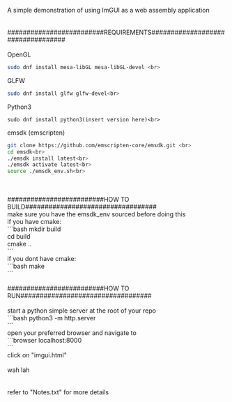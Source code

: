 A simple demonstration of using ImGUI as a web assembly application <br>
<br>
<br>
#########################REQUIREMENTS##################################<br>
<br>
OpenGL<br>
```bash
sudo dnf install mesa-libGL mesa-libGL-devel <br>
```
GLFW<br>
``` bash
sudo dnf install glfw glfw-devel<br>
```
Python3 <br>
```
sudo dnf install python3(insert version here)<br>
```
emsdk (emscripten)<br>
```bash
git clone https://github.com/emscripten-core/emsdk.git <br>
cd emsdk<br>
./emsdk install latest<br>
./emsdk activate latest<br>
source ./emsdk_env.sh<br>
```
<br>
<br>
#########################HOW TO BUILD##################################<br>
make sure you have the emsdk_env sourced before doing this <br>
if you have cmake:<br>
```bash
mkdir build<br>
cd build<br>
cmake ..<br>
```
<br>
if you dont have cmake: <br>
```bash
make<br>
```
<br>
<br>
#########################HOW TO RUN##################################<br>
<br>
start a python simple server at the root of your repo<br>
```bash
python3 -m http.server<br>
```
<br>
open your preferred browser and navigate to <br>
```browser
localhost:8000<br>
```
<br>
click on "imgui.html"<br>
<br>
wah lah<br>
<br>
<br>
refer to "Notes.txt" for more details
